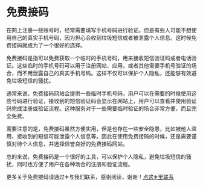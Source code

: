 # 免费接码

在网上注册一些账号时，经常需要填写手机号码进行验证。但是有些人可能不想使用自己的真实手机号码，因为担心会收到垃圾短信或者被泄露个人信息。这时候免费接码就成为了一个很好的选择。

免费接码是指可以免费获取一个临时的手机号码，用来接收短信验证码或者电话验证。这些临时的手机号码可以用于注册网站、应用，或者其他需要手机号验证的场合，而不用泄露自己的真实手机号码。这样不仅可以保护个人隐私，还能够有效避免垃圾短信的骚扰。

通常来说，免费接码网站会提供一些临时手机号码，用户可以在需要的时候使用这些号码进行验证，接收到的短信验证码会显示在网站上，用户可以查看并使用验证码完成注册或验证流程。这种服务对于一些需要临时验证的场合非常方便，而且完全免费。

需要注意的是，免费接码虽然方便实用，但是也存在一些安全隐患，比如被他人滥用、接收到的短信可能泄露个人信息等。因此在使用免费接码的时候，还是需要谨慎对待个人信息，并选择信誉良好的免费接码网站。

总的来说，免费接码是一个很好的工具，可以保护个人隐私，避免垃圾短信的骚扰，同时也方便了用户在各种场合的注册和验证流程。

更多关于免费接码请通过✈与我们联系，感谢阅读，谢谢！[点这✈里联系](https://abc.k02.cc)